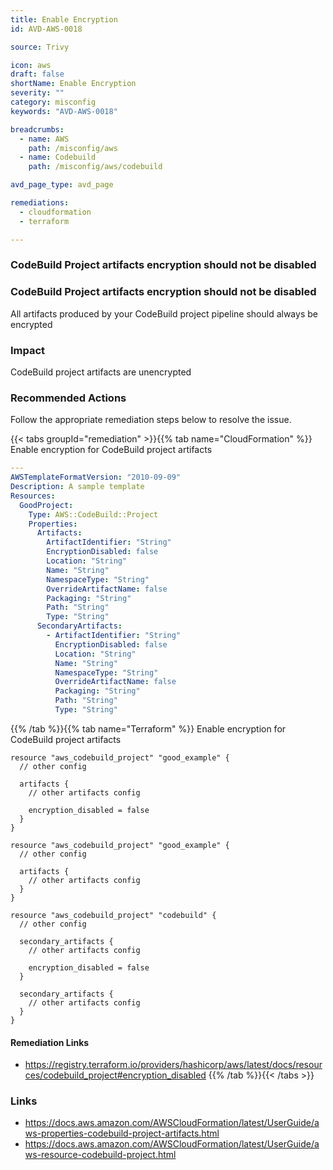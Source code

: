```yaml
---
title: Enable Encryption
id: AVD-AWS-0018

source: Trivy

icon: aws
draft: false
shortName: Enable Encryption
severity: ""
category: misconfig
keywords: "AVD-AWS-0018"

breadcrumbs: 
  - name: AWS
    path: /misconfig/aws
  - name: Codebuild
    path: /misconfig/aws/codebuild

avd_page_type: avd_page

remediations:
  - cloudformation
  - terraform

---
```


### CodeBuild Project artifacts encryption should not be disabled


### CodeBuild Project artifacts encryption should not be disabled

All artifacts produced by your CodeBuild project pipeline should always be encrypted

### Impact
CodeBuild project artifacts are unencrypted

<!-- DO NOT CHANGE -->
### Recommended Actions

Follow the appropriate remediation steps below to resolve the issue.

{{< tabs groupId="remediation" >}}{{% tab name="CloudFormation" %}}
Enable encryption for CodeBuild project artifacts

```yaml
---
AWSTemplateFormatVersion: "2010-09-09"
Description: A sample template
Resources:
  GoodProject:
    Type: AWS::CodeBuild::Project
    Properties:
      Artifacts:
        ArtifactIdentifier: "String"
        EncryptionDisabled: false
        Location: "String"
        Name: "String"
        NamespaceType: "String"
        OverrideArtifactName: false
        Packaging: "String"
        Path: "String"
        Type: "String"
      SecondaryArtifacts:
        - ArtifactIdentifier: "String"
          EncryptionDisabled: false
          Location: "String"
          Name: "String"
          NamespaceType: "String"
          OverrideArtifactName: false
          Packaging: "String"
          Path: "String"
          Type: "String"
```
{{% /tab %}}{{% tab name="Terraform" %}}
Enable encryption for CodeBuild project artifacts

```hcl
resource "aws_codebuild_project" "good_example" {
  // other config
  
  artifacts {
    // other artifacts config
    
    encryption_disabled = false
  }
}

resource "aws_codebuild_project" "good_example" {
  // other config
  
  artifacts {
    // other artifacts config
  }
}

resource "aws_codebuild_project" "codebuild" {
  // other config
  
  secondary_artifacts {
    // other artifacts config
    
    encryption_disabled = false
  }
  
  secondary_artifacts {
    // other artifacts config
  }
}
```

#### Remediation Links
 - https://registry.terraform.io/providers/hashicorp/aws/latest/docs/resources/codebuild_project#encryption_disabled
        {{% /tab %}}{{< /tabs >}}

### Links
- https://docs.aws.amazon.com/AWSCloudFormation/latest/UserGuide/aws-properties-codebuild-project-artifacts.html
 - https://docs.aws.amazon.com/AWSCloudFormation/latest/UserGuide/aws-resource-codebuild-project.html
        

